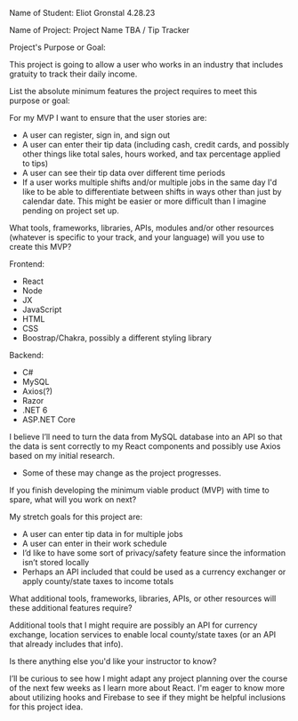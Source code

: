 Name of Student:  Eliot Gronstal 4.28.23

Name of Project: Project Name TBA /  Tip Tracker

Project's Purpose or Goal:

  This project is going to allow a user who works in an industry that includes gratuity to track their daily income.

List the absolute minimum features the project requires to meet this purpose or goal:

  For my MVP I want to ensure that the user stories are:

* A user can register, sign in, and sign out
* A user can enter their tip data (including cash, credit cards, and possibly other things like total sales, hours worked, and tax percentage applied to tips)
* A user can see their tip data over different time periods
* If a user works multiple shifts and/or multiple jobs in the same day I'd like to be able to differentiate between shifts in ways other than just by calendar date. This might be easier or more difficult than I imagine pending on project set up.

What tools, frameworks, libraries, APIs, modules and/or other resources (whatever is specific to your track, and your language) will you use to create this MVP?

Frontend: 
  * React
  * Node
  * JX 
  * JavaScript
  * HTML
  * CSS
  * Boostrap/Chakra, possibly a different styling library

Backend: 
  * C#
  * MySQL
  * Axios(?) 
  * Razor 
  * .NET 6
  * ASP.NET Core

I believe I’ll need to turn the data from MySQL database into an API so that the data is sent correctly to my React components and possibly use Axios based on my initial research.

* Some of these may change as the project progresses.

If you finish developing the minimum viable product (MVP) with time to spare, what will you work on next?

  My stretch goals for this project are:
* A user can enter tip data in for multiple jobs
* A user can enter in their work schedule
* I’d like to have some sort of privacy/safety feature since the information isn’t stored locally
* Perhaps an API included that could be used as a currency exchanger or apply county/state taxes to income totals

What additional tools, frameworks, libraries, APIs, or other resources will these additional features require?

  Additional tools that I might require are possibly an API for currency exchange, location services to enable local county/state taxes (or an API that already includes that info).

Is there anything else you'd like your instructor to know?

  I’ll be curious to see how I might adapt any project planning over the course of the next few weeks as I learn more about React. I'm eager to know more about utilizing hooks and Firebase to see if they might be helpful inclusions for this project idea.